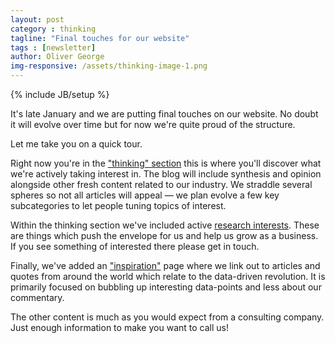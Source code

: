 ```yaml
---
layout: post
category : thinking
tagline: "Final touches for our website"
tags : [newsletter]
author: Oliver George
img-responsive: /assets/thinking-image-1.png
---
```

{% include JB/setup %}

It's late January and we are putting final touches on our website.  No doubt it will evolve over time but for now we're quite proud of the structure.

Let me take you on a quick tour.

Right now you're in the ["thinking" section](/thinking.html) this is where you'll discover what we're actively taking interest in.  The blog will include synthesis and opinion alongside other fresh content related to our industry.  We straddle several spheres so not all articles will appeal &mdash; we plan evolve a few key subcategories to let people tuning topics of interest.

Within the thinking section we've included active [research interests](/thinking/research.html).  These are things which push the envelope for us and help us grow as a business.  If you see something of interested there please get in touch.

Finally, we've added an ["inspiration"](/inspiration.html) page where we link out to articles and quotes from around the world which relate to the data-driven revolution.  It is primarily focused on bubbling up interesting data-points and less about our commentary.

The other content is much as you would expect from a consulting company.  Just enough information to make you want to call us!
